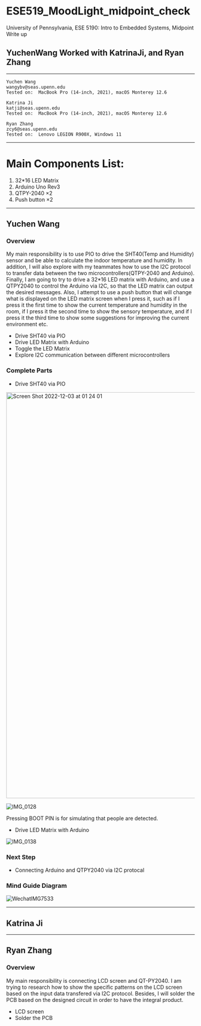 # ESE519_MoodLight_midpoint_check
University of Pennsylvania, ESE 5190: Intro to Embedded Systems, Midpoint Write up

## YuchenWang Worked with KatrinaJi, and Ryan Zhang

---

    Yuchen Wang
    wangybv@seas.upenn.edu
    Tested on:  MacBook Pro (14-inch, 2021), macOS Monterey 12.6
    
    Katrina Ji
    katji@seas.upenn.edu
    Tested on:  MacBook Pro (14-inch, 2021), macOS Monterey 12.6
        
    Ryan Zhang
    zcy6@seas.upenn.edu
    Tested on:  Lenovo LEGION R900X, Windows 11
    
---
# Main Components List:

1. 32*16 LED Matrix
2. Arduino Uno Rev3
3. QTPY-2040 $\times 2$ 
4. Push button $\times 2$ 

---
## Yuchen Wang

### Overview

My main responsibility is to use PIO to drive the SHT40(Temp and Humidity) sensor and be able to calculate the indoor temperature and humidity. In addition, I will also explore with my teammates how to use the I2C protocol to transfer data between the two microcontrollers(QTPY-2040 and Arduino). Finally, I am going to try to drive a 32*16 LED matrix with Arduino, and use a QTPY2040 to control the Arduino via I2C, so that the LED matrix can output the desired messages. Also, I attempt to use a push button that will change what is displayed on the LED matrix screen when I press it, such as if I press it the first time to show the current temperature and humidity in the room, if I press it the second time to show the sensory temperature, and if I press it the third time to show some suggestions for improving the current environment etc.

- Drive SHT40 via PIO
- Drive LED Matrix with Arduino
- Toggle the LED Matrix
- Explore I2C communication between different microcontrollers

### Complete Parts

- Drive SHT40 via PIO    

<img width="1082" alt="Screen Shot 2022-12-03 at 01 24 01" src="https://user-images.githubusercontent.com/105755054/205427904-cedf852a-e943-4740-8846-f1cd3dd4b8c6.png">

![IMG_0128](https://user-images.githubusercontent.com/105755054/205427931-90be43fd-b95c-46dd-99fa-9b7082613c2f.GIF)

Pressing BOOT PIN is for simulating that people are detected.

- Drive LED Matrix with Arduino

![IMG_0138](https://user-images.githubusercontent.com/105755054/205474897-44317ec7-11a4-4ce1-8099-91ec8ab0e3a2.GIF)

### Next Step

- Connecting Arduino and QTPY2040 via I2C protocal 

### Mind Guide Diagram

![WechatIMG7533](https://user-images.githubusercontent.com/105755054/205474876-253712ba-c986-43c4-bd62-c45cd8241121.jpeg)

---

## Katrina Ji


---

## Ryan Zhang

### Overview

My main responsibility is connecting LCD screen and QT-PY2040. I am trying to research how to show the specific patterns on the LCD screen based on the input data transfered via I2C protocol. Besides, I will solder the PCB based on the designed circuit in order to have the integral product.

- LCD screen
- Solder the PCB
